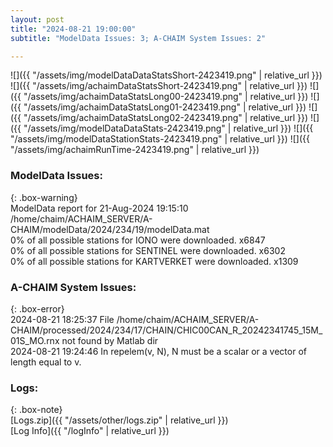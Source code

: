 ```yaml
---
layout: post
title: "2024-08-21 19:00:00"
subtitle: "ModelData Issues: 3; A-CHAIM System Issues: 2"

---
```


![]({{ "/assets/img/modelDataDataStatsShort-2423419.png" | relative_url }})
![]({{ "/assets/img/achaimDataStatsShort-2423419.png" | relative_url }})
![]({{ "/assets/img/achaimDataStatsLong00-2423419.png" | relative_url }})
![]({{ "/assets/img/achaimDataStatsLong01-2423419.png" | relative_url }})
![]({{ "/assets/img/achaimDataStatsLong02-2423419.png" | relative_url }})
![]({{ "/assets/img/modelDataDataStats-2423419.png" | relative_url }})
![]({{ "/assets/img/modelDataStationStats-2423419.png" | relative_url }})
![]({{ "/assets/img/achaimRunTime-2423419.png" | relative_url }})


### ModelData Issues:  
  
{: .box-warning}  
 ModelData report for 21-Aug-2024 19:15:10   
 /home/chaim/ACHAIM_SERVER/A-CHAIM/modelData/2024/234/19/modelData.mat   
 0% of all possible stations for IONO were downloaded. x6847   
 0% of all possible stations for SENTINEL were downloaded. x6302   
 0% of all possible stations for KARTVERKET were downloaded. x1309   
  
### A-CHAIM System Issues:  
  
{: .box-error}  
2024-08-21 18:25:37 File /home/chaim/ACHAIM_SERVER/A-CHAIM/processed/2024/234/17/CHAIN/CHIC00CAN_R_20242341745_15M_01S_MO.rnx not found by Matlab dir  
2024-08-21 19:24:46 In repelem(v, N), N must be a scalar or a vector of length equal to v.  

### Logs:  
  
{: .box-note}  
[Logs.zip]({{ "/assets/other/logs.zip" | relative_url }})  
[Log Info]({{ "/logInfo" | relative_url }})  
